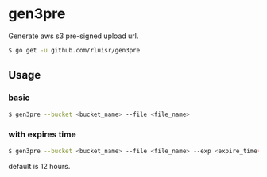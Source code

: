 gen3pre
=======
Generate aws s3 pre-signed upload url.

```bash
$ go get -u github.com/rluisr/gen3pre
```

Usage
------

### basic
```bash
$ gen3pre --bucket <bucket_name> --file <file_name>
```

### with expires time
```bash
$ gen3pre --bucket <bucket_name> --file <file_name> --exp <expire_time(duration)>
```
default is 12 hours.